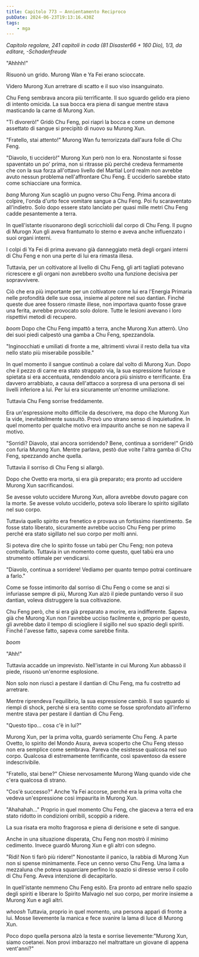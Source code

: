 ```yaml
---
title: Capitolo 773 – Annientamento Reciproco
pubDate: 2024-06-23T19:13:16.430Z
tags:
    - mga
---
```



<em>Capitolo regolare,
241 capitoli in coda (81 Disaster66 + 160 Dio), 1/3,
da editare,
-Schadenfreude</em>


"Ahhhh!"


Risuonò un grido. Murong Wan e Ya Fei erano scioccate.


Videro Murong Xun arretrare di scatto e il suo viso insanguinato.


Chu Feng sembrava ancora più terrificante. Il suo sguardo gelido era pieno di intento omicida. La sua bocca era piena di sangue mentre stava masticando la carne di Murong Xun.


"Ti divorerò!" Gridò Chu Feng, poi riaprì la bocca e come un demone assettato di sangue si precipitò di nuovo su Murong Xun.


"Fratello, stai attento!" Murong Wan fu terrorizzata dall'aura folle di Chu Feng.


"Diavolo, ti ucciderò!" Murong Xun però non lo era. Nonostante si fosse spaventato un po' prima, non si ritrasse più perché credeva fermamente che con la sua forza all'ottavo livello del Martial Lord realm non avrebbe avuto nessun problema nell'affrontare Chu Feng. E ucciderlo sarebbe stato come schiacciare una formica.


*bang* Murong Xun scagliò un pugno verso Chu Feng. Prima ancora di colpire, l'onda d'urto fece vomitare sangue a Chu Feng. Poi fu scaraventato all'indietro. Solo dopo essere stato lanciato per quasi mille metri Chu Feng cadde pesantemente a terra.


In quell'istante risuonarono degli scricchiolii dal corpo di Chu Feng. Il pugno di Murogn Xun gli aveva frantumato lo sterno e aveva anche influenzato i suoi organi interni.


I colpi di Ya Fei di prima avevano già danneggiato metà degli organi interni di Chu Feng e non una perte di lui era rimasta illesa.


Tuttavia, per un coltivatore al livello di Chu Feng, gli arti tagliati potevano ricrescere e gli organi non avrebbero svolto una funzione decisiva per sopravvivere.


Ciò che era più importante per un coltivatore come lui era l'Energia Primaria nelle profondità delle sue ossa, insieme al potere nel suo dantian. Finché queste due aree fossero rimaste illese, non importava quanto fosse grave una ferita, avrebbe provocato solo dolore. Tutte le lesioni avevano i loro rispettivi metodi di recupero.


*boom* Dopo che Chu Feng impattò a terra, anche Murong Xun atterrò. Uno dei suoi piedi calpestò una gamba a Chu Feng, spezzandola.


"Inginocchiati e umiliati di fronte a me, altrimenti vivrai il resto della tua vita nello stato più miserabile possibile."


In quel momento il sangue continuò a colare dal volto di Murong Xun. Dopo che il pezzo di carne era stato strappato via, la sua espressione furiosa e spietata si era accentuata, rendendolo ancora più sinistro e terrificante. Era davvero arrabbiato, a causa dell'attacco a sorpresa di una persona di sei livelli inferiore a lui. Per lui era sicuramente un'enorme umiliazione.


Tuttavia Chu Feng sorrise freddamente.


Era un'espressione molto difficile da descrivere, ma dopo che Murong Xun la vide, inevitabilmente sussultò. Provò uno strano senso di inquietudine. In quel momento per qualche motivo era impaurito anche se non ne sapeva il motivo.


"Sorridi? Diavolo, stai ancora sorridendo? Bene, continua a sorridere!" Gridò con furia Murong Xun. Mentre parlava, pestò due volte l'altra gamba di Chu Feng, spezzando anche quella.


Tuttavia il sorriso di Chu Feng si allargò.


Dopo che Ovetto era morta, si era già preparato; era pronto ad uccidere Murong Xun sacrificandosi.


Se avesse voluto uccidere Murong Xun, allora avrebbe dovuto pagare con la morte. Se avesse voluto ucciderlo, poteva solo liberare lo spirito sigillato nel suo corpo.


Tuttavia quello spirito era frenetico e provava un fortissimo risentimento. Se fosse stato liberato, sicuramente avrebbe ucciso Chu Feng per primo perché era stato sigillato nel suo corpo per molti anni.


Si poteva dire che lo spirito fosse un tabù per Chu Feng; non poteva controllarlo. Tuttavia in un momento come questo, quel tabù era uno strumento ottimale per vendicarsi.


"Diavolo, continua a sorridere! Vediamo per quanto tempo potrai continuare a farlo."


Come se fosse intimorito dal sorriso di Chu Feng o come se anzi si infuriasse sempre di più, Murong Xun alzò il piede puntando verso il suo dantian, voleva distruggere la sua coltivazione.


Chu Feng però, che si era già preparato a morire, era indifferente. Sapeva già che Murong Xun non l'avrebbe ucciso facilmente e, proprio per questo, gli avrebbe dato il tempo di sciogliere il sigillo nel suo spazio degli spiriti. Finché l'avesse fatto, sapeva come sarebbe finita.


*boom*


"Ahh!"


Tuttavia accadde un imprevisto. Nell'istante in cui Murong Xun abbassò il piede, risuonò un'enorme esplosione.


Non solo non riuscì a pestare il dantian di Chu Feng, ma fu costretto ad arretrare.


Mentre riprendeva l'equilibrio, la sua espressione cambiò. Il suo sguardo si riempì di shock, perché si era sentito come se fosse sprofondato all'inferno mentre stava per pestare il dantian di Chu Feng.


"Questo tipo... cosa c'è in lui?"


Murong Xun, per la prima volta, guardò seriamente Chu Feng. A parte Ovetto, lo spirito del Mondo Asura, aveva scoperto che Chu Feng stesso non era semplice come sembrava. Pareva che esistesse qualcosa nel suo corpo. Qualcosa di estremamente terrificante, così spaventoso da essere indescrivibile.


"Fratello, stai bene?" Chiese nervosamente Murong Wang quando vide che c'era qualcosa di strano.


"Cos'è successo?" Anche Ya Fei accorse, perché era la prima volta che vedeva un'espressione così impaurita in Murong Xun.


"Ahahahah..." Proprio in quel momento Chu Feng, che giaceva a terra ed era stato ridotto in condizioni orribili, scoppiò a ridere.


La sua risata era molto fragorosa e piena di derisione e sete di sangue.


Anche in una situazione disperata, Chu Feng non mostrò il minimo cedimento. Invece guardò Murong Xun e gli altri con sdegno.


"Ridi! Non ti farò più ridere!" Nonostante il panico, la rabbia di Murong Xun non si spense minimamente. Fece un cenno verso Chu Feng. Una lama a mezzaluna che poteva squarciare perfino lo spazio si diresse verso il collo di Chu Feng. Aveva intenzione di decapitarlo.


In quell'istante nemmeno Chu Feng esitò. Era pronto ad entrare nello spazio degli spiriti e liberare lo Spirito Malvagio nel suo corpo, per morire insieme a Murong Xun e agli altri.


*whoosh* Tuttavia, proprio in quel momento, una persona apparì di fronte a lui. Mosse lievemente la manica e fece svanire la lama di luce di Murong Xun.


Poco dopo quella persona alzò la testa e sorrise lievemente:"Murong Xun, siamo coetanei. Non provi imbarazzo nel maltrattare un giovane di appena vent'anni?"
                                


                                



